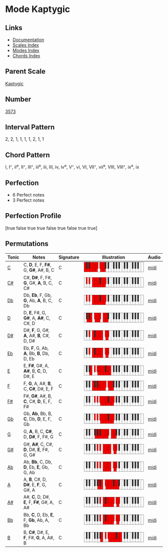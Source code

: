 # Mode Kaptygic

## Links

- [Documentation](index.md)
- [Scales Index](Scales.md)
- [Modes Index](Modes.md)
- [Chords Index](Chords.md)

## Parent Scale

[Kaptygic](ScaleKaptygic.md)

## Number

[3573](https://ianring.com/musictheory/scales/3573)

## Interval Pattern

2, 2, 1, 1, 1, 1, 2, 1, 1

## Chord Pattern

I, I⁺, ii⁰, II⁺, III⁺, iii⁰, iii, III, iv, iv⁰, V⁺, vi, VI, VII⁺, vii⁰, VIII, VIII⁺, ix⁰, ix

## Perfection

- 6 Perfect notes
- 3 Perfect notes

## Perfection Profile

[true false true true false true false true true]

## Permutations

| Tonic | Notes | Signature | Illustration | Audio |
|-------|-------|-----------|--------------|-------|
| [C](ModeCNaturalKaptygic.md) | C, **D**, E, F, **F#**, G, **G#**, A#, B, C | C | ![CNaturalKaptygic](ModeCNaturalKaptygic.png) | [midi](https://github.com/edipermadi/music/blob/main/docs/ModeCNaturalKaptygic.mid?raw=true) |
| [C#](ModeCSharpKaptygic.md) | C#, **D#**, F, F#, **G**, G#, **A**, B, C, C# | C | ![CSharpKaptygic](ModeCSharpKaptygic.png) | [midi](https://github.com/edipermadi/music/blob/main/docs/ModeCSharpKaptygic.mid?raw=true) |
| [Db](ModeDFlatKaptygic.md) | Db, **Eb**, F, Gb, **G**, Ab, **A**, B, C, Db | C | ![DFlatKaptygic](ModeDFlatKaptygic.png) | [midi](https://github.com/edipermadi/music/blob/main/docs/ModeDFlatKaptygic.mid?raw=true) |
| [D](ModeDNaturalKaptygic.md) | D, **E**, F#, G, **G#**, A, **A#**, C, C#, D | C | ![DNaturalKaptygic](ModeDNaturalKaptygic.png) | [midi](https://github.com/edipermadi/music/blob/main/docs/ModeDNaturalKaptygic.mid?raw=true) |
| [D#](ModeDSharpKaptygic.md) | D#, **F**, G, G#, **A**, A#, **B**, C#, D, D# | C | ![DSharpKaptygic](ModeDSharpKaptygic.png) | [midi](https://github.com/edipermadi/music/blob/main/docs/ModeDSharpKaptygic.mid?raw=true) |
| [Eb](ModeEFlatKaptygic.md) | Eb, **F**, G, Ab, **A**, Bb, **B**, Db, D, Eb | C | ![EFlatKaptygic](ModeEFlatKaptygic.png) | [midi](https://github.com/edipermadi/music/blob/main/docs/ModeEFlatKaptygic.mid?raw=true) |
| [E](ModeENaturalKaptygic.md) | E, **F#**, G#, A, **A#**, B, **C**, D, D#, E | C | ![ENaturalKaptygic](ModeENaturalKaptygic.png) | [midi](https://github.com/edipermadi/music/blob/main/docs/ModeENaturalKaptygic.mid?raw=true) |
| [F](ModeFNaturalKaptygic.md) | F, **G**, A, A#, **B**, C, **C#**, D#, E, F | C | ![FNaturalKaptygic](ModeFNaturalKaptygic.png) | [midi](https://github.com/edipermadi/music/blob/main/docs/ModeFNaturalKaptygic.mid?raw=true) |
| [F#](ModeFSharpKaptygic.md) | F#, **G#**, A#, B, **C**, C#, **D**, E, F, F# | C | ![FSharpKaptygic](ModeFSharpKaptygic.png) | [midi](https://github.com/edipermadi/music/blob/main/docs/ModeFSharpKaptygic.mid?raw=true) |
| [Gb](ModeGFlatKaptygic.md) | Gb, **Ab**, Bb, B, **C**, Db, **D**, E, F, Gb | C | ![GFlatKaptygic](ModeGFlatKaptygic.png) | [midi](https://github.com/edipermadi/music/blob/main/docs/ModeGFlatKaptygic.mid?raw=true) |
| [G](ModeGNaturalKaptygic.md) | G, **A**, B, C, **C#**, D, **D#**, F, F#, G | C | ![GNaturalKaptygic](ModeGNaturalKaptygic.png) | [midi](https://github.com/edipermadi/music/blob/main/docs/ModeGNaturalKaptygic.mid?raw=true) |
| [G#](ModeGSharpKaptygic.md) | G#, **A#**, C, C#, **D**, D#, **E**, F#, G, G# | C | ![GSharpKaptygic](ModeGSharpKaptygic.png) | [midi](https://github.com/edipermadi/music/blob/main/docs/ModeGSharpKaptygic.mid?raw=true) |
| [Ab](ModeAFlatKaptygic.md) | Ab, **Bb**, C, Db, **D**, Eb, **E**, Gb, G, Ab | C | ![AFlatKaptygic](ModeAFlatKaptygic.png) | [midi](https://github.com/edipermadi/music/blob/main/docs/ModeAFlatKaptygic.mid?raw=true) |
| [A](ModeANaturalKaptygic.md) | A, **B**, C#, D, **D#**, E, **F**, G, G#, A | C | ![ANaturalKaptygic](ModeANaturalKaptygic.png) | [midi](https://github.com/edipermadi/music/blob/main/docs/ModeANaturalKaptygic.mid?raw=true) |
| [A#](ModeASharpKaptygic.md) | A#, **C**, D, D#, **E**, F, **F#**, G#, A, A# | C | ![ASharpKaptygic](ModeASharpKaptygic.png) | [midi](https://github.com/edipermadi/music/blob/main/docs/ModeASharpKaptygic.mid?raw=true) |
| [Bb](ModeBFlatKaptygic.md) | Bb, **C**, D, Eb, **E**, F, **Gb**, Ab, A, Bb | C | ![BFlatKaptygic](ModeBFlatKaptygic.png) | [midi](https://github.com/edipermadi/music/blob/main/docs/ModeBFlatKaptygic.mid?raw=true) |
| [B](ModeBNaturalKaptygic.md) | B, **C#**, D#, E, **F**, F#, **G**, A, A#, B | C | ![BNaturalKaptygic](ModeBNaturalKaptygic.png) | [midi](https://github.com/edipermadi/music/blob/main/docs/ModeBNaturalKaptygic.mid?raw=true) |
